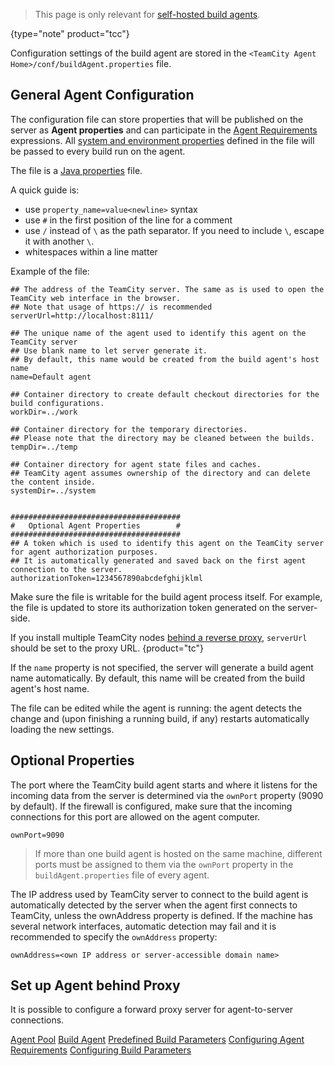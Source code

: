 [//]: # (title: Build Agent Configuration)
[//]: # (auxiliary-id: Build Agent Configuration)

>This page is only relevant for [self-hosted build agents](teamcity-cloud-subscription-and-licensing.md#cloud-self-hosted-agents).
>
{type="note" product="tcc"}

Configuration settings of the build agent are stored in the `<TeamCity Agent Home>/conf/buildAgent.properties` file.

## General Agent Configuration

The configuration file can store properties that will be published on the server as __Agent properties__ and can participate in the [Agent Requirements](agent-requirements.md) expressions. All [system and environment properties](predefined-build-parameters.md#Agent+Properties) defined in the file will be passed to every build run on the agent.

The file is a [Java properties](http://java.sun.com/j2se/1.5.0/docs/api/java/util/Properties.html#load(java.io.InputStream)) file.

A quick guide is:
* use `property_name=value<newline>` syntax
* use `#` in the first position of the line for a comment
* use `/` instead of `\` as the path separator. If you need to include `\`, escape it with another `\`.
* whitespaces within a line matter

Example of the file:

```Shell
## The address of the TeamCity server. The same as is used to open the TeamCity web interface in the browser.
## Note that usage of https:// is recommended
serverUrl=http://localhost:8111/

## The unique name of the agent used to identify this agent on the TeamCity server
## Use blank name to let server generate it.
## By default, this name would be created from the build agent's host name
name=Default agent

## Container directory to create default checkout directories for the build configurations.
workDir=../work

## Container directory for the temporary directories.
## Please note that the directory may be cleaned between the builds.
tempDir=../temp
 
## Container directory for agent state files and caches.
## TeamCity agent assumes ownership of the directory and can delete the content inside.
systemDir=../system

 
######################################
#   Optional Agent Properties        #
######################################
## A token which is used to identify this agent on the TeamCity server for agent authorization purposes.
## It is automatically generated and saved back on the first agent connection to the server.
authorizationToken=1234567890abcdefghijklml

```

<note>

Make sure the file is writable for the build agent process itself. For example, the file is updated to store its authorization token generated on the server-side.
</note>

If you install multiple TeamCity nodes [behind a reverse proxy](multinode-setup.md#Proxy+Configuration), `serverUrl` should be set to the proxy URL.
{product="tc"}

If the `name` property is not specified, the server will generate a build agent name automatically. By default, this name will be created from the build agent's host name.

The file can be edited while the agent is running: the agent detects the change and (upon finishing a running build, if any) restarts automatically loading the new settings. 

## Optional Properties

The port where the TeamCity build agent starts and where it listens for the incoming data from the server is determined via the `ownPort` property (9090 by default). If the firewall is configured, make sure that the incoming connections for this port are allowed on the agent computer.

```Shell
ownPort=9090

```

>If more than one build agent is hosted on the same machine, different ports must be assigned to them via the `ownPort` property in the `buildAgent.properties` file of every agent.

The IP address used by TeamCity server to connect to the build agent is automatically detected by the server when the agent first connects to TeamCity, unless the ownAddress property is defined. If the machine has several network interfaces, automatic detection may fail and it is recommended to specify the `ownAddress` property:

```Shell
ownAddress=<own IP address or server-accessible domain name>

```

## Set up Agent behind Proxy

It is possible to configure a forward proxy server for agent-to-server connections.

<include src="configuring-proxy-server.md" include-id="agent-proxy-server"/>

<seealso>
        <category ref="concepts">
            <a href="agent-pool.md">Agent Pool</a>
            <a href="build-agent.md">Build Agent</a>
        </category>
        <category ref="admin-guide">
            <a href="predefined-build-parameters.md">Predefined Build Parameters</a>
            <a href="configuring-agent-requirements.md">Configuring Agent Requirements</a>
            <a href="configuring-build-parameters.md">Configuring Build Parameters</a>
        </category>
</seealso>
